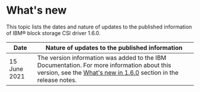 # What's new

This topic lists the dates and nature of updates to the published information of IBM® block storage CSI driver 1.6.0.

|Date|Nature of updates to the published information|
|----|----------------------------------------------|
|15 June 2021|The version information was added to the IBM Documentation. For more information about this version, see the [What's new in 1.6.0](csi_rn_whatsnew.md) section in the release notes.|

